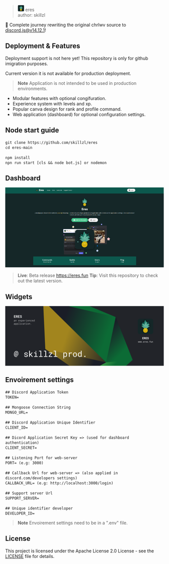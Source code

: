 
> <img src="./assets/eres-crop.png" width="20"> eres<br/> author: skillzl

  
🍍 Complete journey rewriting the original chrlwv source to discord.js@v14.12.1!

## Deployment & Features
Deployment support is not here yet! This repository is only for github imigration purposes.

Current version it is not available for production deployment.

> **Note**
> Application is not intended to be used in production environments.

- Modular features with optional congifuration.
- Experience system with levels and xp.
- Popular canva design for rank and profile command.
- Web application (dashboard) for optional configuration settings.
## Node start guide

```
git clone https://github.com/skillzl/eres
cd eres-main

npm install
npn run start [cls && node bot.js] or nodemon
```
## Dashboard
<img src="./assets/github/dashboard.png" width="1042">

> **Live**: Beta release https://eres.fun
> **Tip**: Visit this repository to check out the latest version. 

## Widgets
<img src="./assets/github/eres-widget.png" width="512">

## Envoirement settings

```
## Discord Application Token
TOKEN=

## Mongoose Connection String
MONGO_URL=

## Discord Application Unique Identifier
CLIENT_ID=

## Dicord Application Secret Key => (used for dashboard authentication)
CLIENT_SECRET=

## Listening Port for web-server
PORT= (e.g: 3000)

## Callback Url for web-server => (also applied in discord.com/developers settings)
CALLBACK_URL= (e.g: http://localhost:3000/login)

## Support server Url
SUPPORT_SERVER=

## Unique identifier developer
DEVELOPER_ID=
```
> **Note**
 Envoirement settings need to be in a ".env" file.
## License
This project is licensed under the Apache License 2.0 License - see the [LICENSE](https://github.com/skillzl/eres/blob/main/LICENSE) file for details.
